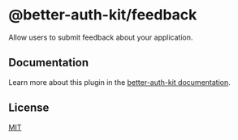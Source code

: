 # @better-auth-kit/feedback

Allow users to submit feedback about your application.

## Documentation

Learn more about this plugin in the [better-auth-kit documentation](https://better-auth-kit.com/docs/plugins/feedback).

## License

[MIT](LICENSE)

